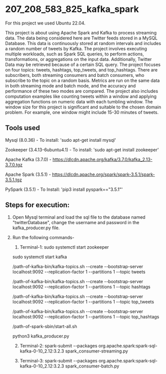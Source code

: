 # 207_208_583_825_kafka_spark

For this project we used Ubuntu 22.04.

This project is about using Apache Spark and Kafka to process streaming data. The data being considered here are Twitter feeds stored in a MySQL Database. This data is continuously stored at random intervals and includes a random number of tweets by Kafka.
The project involves executing multiple workloads, such as Spark SQL queries, to perform actions, transformations, or aggregations on the input data. Additionally, Twitter Data may be retrieved because of a certain SQL query.
The project focuses on four topics: tweets, hashtags, top_tweets, and top_hashtags. There are subscribers, both streaming consumers and batch consumers, who subscribe to the topic on a random basis. Metrics are run on the same data in both streaming mode and batch mode, and the accuracy and performance of these two modes are compared.
The project also includes computation examples like counting tweets within a window and applying aggregation functions on numeric data with each tumbling window. The window size for this project is significant and suitable to the chosen domain problem. For example, one window might include 15-30 minutes of tweets.

## Tools used
Mysql (8.0.36) - To install: 'sudo apt-get install mysql'

Zookeeper (3.4.13-6ubuntu4.1) - To install: 'sudo apt-get install zookeeper'

Apache Kafka (3.7.0) - https://dlcdn.apache.org/kafka/3.7.0/kafka_2.13-3.7.0.tgz

Apache Spark (3.5.1) - https://dlcdn.apache.org/spark/spark-3.5.1/spark-3.5.1.tgz

PySpark (3.5.1) - To Install: 'pip3 install pyspark=="3.5.1"'

## Steps for execution:

1) Open Mysql terminal and load the sql file to the database named "twitterDatabase", change the username and password in the kafka_producer.py file.
2) Run the following commands-
   1) Terminal-1:
   sudo systemctl start zookeeper
   
   sudo systemctl start kafka

   /path-of-kafka-bin/kafka-topics.sh --create --bootstrap-server localhost:9092 --replication-factor 1 --partitions 1 --topic tweets

   /path-of-kafka-bin/kafka-topics.sh --create --bootstrap-server localhost:9092 --replication-factor 1 --partitions 1 --topic hashtags

   /path-of-kafka-bin/kafka-topics.sh --create --bootstrap-server localhost:9092 --replication-factor 1 --partitions 1 --topic top_tweets

   /path-of-kafka-bin/kafka-topics.sh --create --bootstrap-server localhost:9092 --replication-factor 1 --partitions 1 --topic top_hashtags

   /path-of-spark-sbin/start-all.sh

   python3 kafka_producer.py

   2) Terminal-2:
   spark-submit --packages org.apache.spark:spark-sql-kafka-0-10_2.12:3.2.3 spark_consumer-streaming.py

   3) Terminal-3:
   spark-submit --packages org.apache.spark:spark-sql-kafka-0-10_2.12:3.2.3 spark_consumer-batch.py
